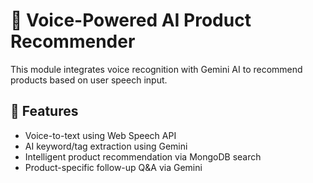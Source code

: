 # 🎤 Voice-Powered AI Product Recommender

This module integrates voice recognition with Gemini AI to recommend products based on user speech input.

## 🔧 Features
- Voice-to-text using Web Speech API
- AI keyword/tag extraction using Gemini
- Intelligent product recommendation via MongoDB search
- Product-specific follow-up Q&A via Gemini